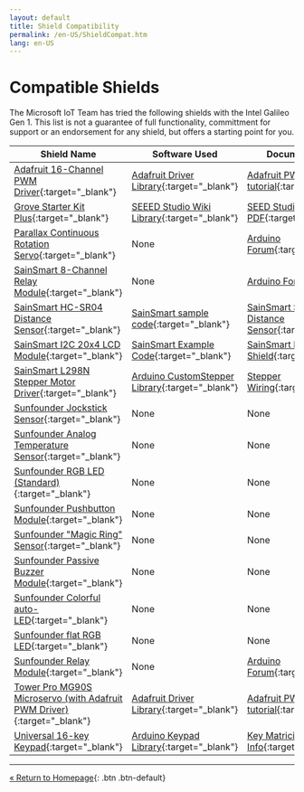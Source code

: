 ```yaml
---
layout: default
title: Shield Compatibility
permalink: /en-US/ShieldCompat.htm
lang: en-US
---
```


# Compatible Shields
The Microsoft IoT Team has tried the following shields with the Intel Galileo Gen 1.
This list is not a guarantee of full functionality, committment for support or an endorsement for any shield, but offers a starting point for you.

| Shield Name | Software Used | Documentation |
| -------------------------------------------------------- | -------------------------------------------------------- | -------------------------------------------------------- |
| [Adafruit 16-Channel PWM Driver](http://www.adafruit.com/product/815){:target="_blank"} | [Adafruit Driver Library](https://learn.adafruit.com/16-channel-pwm-servo-driver/using-the-adafruit-library){:target="_blank"} | [Adafruit PWM driver tutorial](https://learn.adafruit.com/16-channel-pwm-servo-driver){:target="_blank"} |
| [Grove Starter Kit Plus](http://www.makershed.com/products/grove-starter-kit-plus){:target="_blank"} | [SEEED Studio Wiki Library](http://www.seeedstudio.com/wiki/Grove_-_Starter_Kit_Plus){:target="_blank"} | [SEED Studio PDF](http://www.seeedstudio.com/document/Grove%20Starter%20Kit.pdf){:target="_blank"} |
| [Parallax Continuous Rotation Servo](http://www.parallax.com/product/900-00008){:target="_blank"} | None | [Arduino Forum](http://forum.arduino.cc/index.php/topic,5983.0.html){:target="_blank"}
| [SainSmart 8-Channel Relay Module](http://www.sainsmart.com/8-channel-dc-5v-relay-module-for-arduino-pic-arm-dsp-avr-msp430-ttl-logic.html){:target="_blank"} | None | [Arduino Forum](http://forum.arduino.cc/index.php?topic=142207.0) |
| [SainSmart HC-SR04 Distance Sensor](http://www.sainsmart.com/ultrasonic-ranging-detector-mod-hc-sr04-distance-sensor.html){:target="_blank"} | [SainSmart sample code](https://s3-ap-northeast-1.amazonaws.com/sain-amzn/20/20-019-100/HC-SR04.rar){:target="_blank"} | [SainSmart SR04 Distance Sensor](http://www.sainsmart.com/ultrasonic-ranging-detector-mod-hc-sr04-distance-sensor.html){:target="_blank"} |
| [SainSmart I2C 20x4 LCD Module](http://www.sainsmart.com/sainsmart-iic-i2c-twi-serial-2004-20x4-lcd-module-shield-for-arduino-uno-mega-r3.html){:target="_blank"} | [SainSmart Example Code](http://www.sainsmart.com/zen/documents/20-011-913/SainSmart+LCD2004+UNO.rar){:target="_blank"} | [SainSmart I2C 20x4 LCD Shield](http://www.sainsmart.com/sainsmart-iic-i2c-twi-serial-2004-20x4-lcd-module-shield-for-arduino-uno-mega-r3.html){:target="_blank"} |
| [SainSmart L298N Stepper Motor Driver](http://www.sainsmart.com/sainsmart-l298n-dual-h-bridge-stepper-motor-driver-controller-board-module-for-arduino-robot.html){:target="_blank"} | [Arduino CustomStepper Library](http://playground.arduino.cc/Main/CustomStepper){:target="_blank"} | [Stepper Wiring](http://reprap.org/wiki/Stepper_wiring){:target="_blank"} |
| [Sunfounder Jockstick Sensor](http://www.amazon.com/SunFounder-modules-Arduino-Mega2560-Mega328/dp/B00CBDUD60){:target="_blank"} | None | None |
| [Sunfounder Analog Temperature Sensor](http://www.amazon.com/SunFounder-modules-Arduino-Mega2560-Mega328/dp/B00CBDUD60){:target="_blank"} | None | None |
| [Sunfounder RGB LED (Standard)](http://www.amazon.com/SunFounder-modules-Arduino-Mega2560-Mega328/dp/B00CBDUD60){:target="_blank"} | None | None |
| [Sunfounder Pushbutton Module](http://www.amazon.com/SunFounder-modules-Arduino-Mega2560-Mega328/dp/B00CBDUD60){:target="_blank"} | None | None |
| [Sunfounder "Magic Ring" Sensor](http://www.amazon.com/SunFounder-modules-Arduino-Mega2560-Mega328/dp/B00CBDUD60){:target="_blank"} | None | None |
| [Sunfounder Passive Buzzer Module](http://www.amazon.com/SunFounder-modules-Arduino-Mega2560-Mega328/dp/B00CBDUD60){:target="_blank"} | None | None |
| [Sunfounder Colorful auto-LED](http://www.amazon.com/SunFounder-modules-Arduino-Mega2560-Mega328/dp/B00CBDUD60){:target="_blank"} | None | None |
| [Sunfounder flat RGB LED](http://www.amazon.com/SunFounder-modules-Arduino-Mega2560-Mega328/dp/B00CBDUD60){:target="_blank"} | None | None |
| [Sunfounder Relay Module](http://www.amazon.com/SunFounder-modules-Arduino-Mega2560-Mega328/dp/B00CBDUD60){:target="_blank"} | None | [Arduino Forum](http://forum.arduino.cc/index.php?topic=142207.0){:target="_blank"} |
| [Tower Pro MG90S Microservo (with Adafruit PWM Driver)](http://www.valuehobby.com/mg90s-mini-servo.html){:target="_blank"} | [Adafruit Driver Library](https://learn.adafruit.com/16-channel-pwm-servo-driver/using-the-adafruit-library){:target="_blank"} | [Adafruit PWM driver tutorial](https://learn.adafruit.com/16-channel-pwm-servo-driver){:target="_blank"} |
| [Universal 16-key Keypad](http://www.amazon.com/Universial-Switch-Keypad-Keyboard-Arduino/dp/B008A30NW4/ref=cm_cr_pr_product_top){:target="_blank"} | [Arduino Keypad Library](http://playground.arduino.cc/code/Keypad){:target="_blank"} | [Key Matricies Info](http://pcbheaven.com/wikipages/How_Key_Matrices_Works/){:target="_blank"} |

---
[&laquo; Return to Homepage]({{site.baseurl}}/{{page.lang}}/index.htm){: .btn .btn-default}
